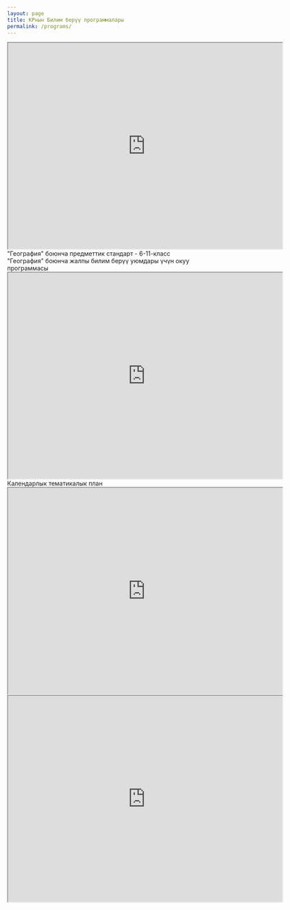 ```yaml
---
layout: page
title: КРнын Билим берүү программалары
permalink: /programs/
---
```


<iframe src="https://drive.google.com/file/d/1zcFkcSyGWt_h-LZ1heE1IrPI6yGOh3cB/preview" width="640" height="480" allow="autoplay"></iframe>

<div>"География" боюнча предметтик стандарт - 6-11-класс</div>
<div>"География" боюнча жалпы билим берүү уюмдары үчүн окуу программасы</div>
<div>
<iframe src="https://drive.google.com/file/d/1SF9MPtXDlhRpG2sfmgSnKqbSoCtMVpjq/preview" width="640" height="480" allow="autoplay"></iframe>
</div>

<div>Календарлык тематикалык план</div>
<iframe src="https://drive.google.com/file/d/16ukSW_DN54Mk6f254mG8kBfD7nS0eyGS/preview" width="640" height="480" allow="autoplay"></iframe>
<iframe src="https://drive.google.com/file/d/1OSaGdbQhuBCoehbN4WGOdORCAEOmxwX5/preview" width="640" height="480" allow="autoplay"></iframe>